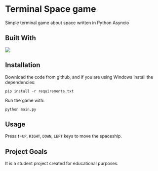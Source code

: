 # Terminal Space game

Simple terminal game about space written in Python Asyncio

## Built With

![](https://img.shields.io/badge/Python-171717?style=for-the-badge&logo=python&logoColor=lightgrey)

## Installation

Download the code from github, and if you are using Windows install the dependencies:
```commandline
pip install -r requirements.txt
```

Run the game with:
```commandline
python main.py
```

## Usage

Press t=`UP`, `RIGHT`, `DOWN`, `LEFT` keys to move the spaceship.


## Project Goals

It is a student project created for educational purposes.